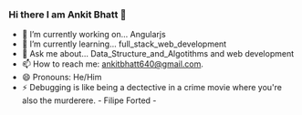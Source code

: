 ### Hi there I am Ankit Bhatt 👋


- 🔭 I’m currently working on...  Angularjs
- 🌱 I’m currently learning... full_stack_web_development 
- 💬 Ask me about... Data_Structure_and_Algotithms and web development 
- 📫 How to reach me: ankitbhatt640@gmail.com. 
- 😄 Pronouns: He/Him
- ⚡ Debugging is like being a dectective in a crime movie where you're also the murderere. - Filipe Forted -

